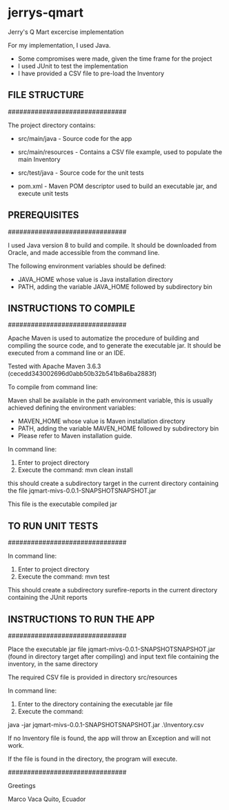 # jerrys-qmart
Jerry's Q Mart excercise implementation

For my implementation, I used Java.

- Some compromises were made, given the time frame for the project
- I used JUnit to test the implementation
- I have provided a CSV file to pre-load the Inventory

## FILE STRUCTURE
###############################

The project directory contains:

- src/main/java - Source code for the app
- src/main/resources - Contains a CSV file example, used to populate the main Inventory
- src/test/java - Source code for the unit tests

- pom.xml - Maven POM descriptor used to build an executable jar, and execute unit tests


## PREREQUISITES
###############################

I used Java version 8 to build and compile. It should be downloaded from Oracle, and made accessible from the command line.

The following environment variables should be defined:

- JAVA_HOME whose value is Java installation directory
- PATH, adding the variable JAVA_HOME followed by subdirectory bin


## INSTRUCTIONS TO COMPILE
###############################

Apache Maven is used to automatize the procedure of building and compiling the source code, and to generate the executable jar.
It should be executed from a command line or an IDE.

Tested with Apache Maven 3.6.3 (cecedd343002696d0abb50b32b541b8a6ba2883f)

To compile from command line:

Maven shall be available in the path environment variable, this is usually achieved defining the environment variables: 

- MAVEN_HOME whose value is Maven installation directory
- PATH, adding the variable MAVEN_HOME followed by subdirectory bin
- Please refer to Maven installation guide.

In command line:
1. Enter to project directory
2. Execute the command:
mvn clean install

this should create a subdirectory target in the current directory containing the file jqmart-mivs-0.0.1-SNAPSHOTSNAPSHOT.jar

This file is the executable compiled jar


## TO RUN UNIT TESTS
###############################

In command line:
1. Enter to project directory
2. Execute the command:
mvn test

This should create a subdirectory surefire-reports in the current directory containing the JUnit reports


## INSTRUCTIONS TO RUN THE APP
###############################

Place the executable jar file jqmart-mivs-0.0.1-SNAPSHOTSNAPSHOT.jar (found in directory target after compiling) and input text file containing the inventory, in the same directory

The required CSV file is provided in directory src/resources

In command line:
1. Enter to the directory containing the executable jar file
2. Execute the command:

java -jar jqmart-mivs-0.0.1-SNAPSHOTSNAPSHOT.jar .\Inventory.csv


If no Inventory file is found, the app will throw an Exception and will not work.

If the file is found in the directory, the program will execute.


###############################

Greetings

Marco Vaca
Quito, Ecuador

